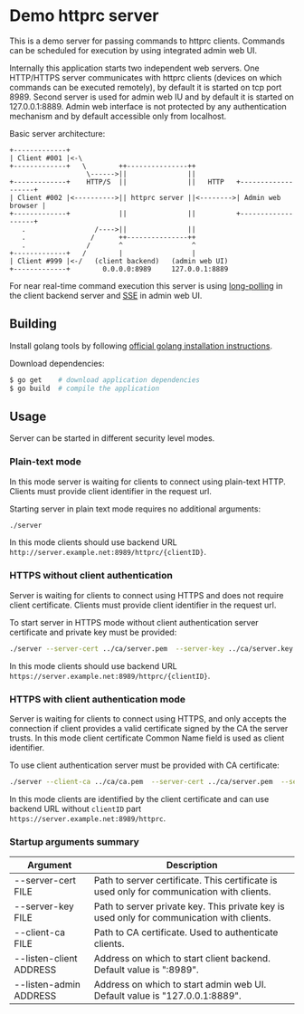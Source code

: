 Demo httprc server
==================

This is a demo server for passing commands to httprc clients. Commands can be
scheduled for execution by using integrated admin web UI.

Internally this application starts two independent web servers. One HTTP/HTTPS
server communicates with httprc clients (devices on which commands can be
executed remotely), by default it is started on tcp port 8989. Second server is
used for admin web IU and by default it is started on 127.0.0.1:8889. Admin web
interface is not protected by any authentication mechanism and by default
accessible only from localhost.

Basic server architecture:

```
+-------------+
| Client #001 |<-\
+-------------+   \        ++---------------++
                   \------>||               ||
+-------------+    HTTP/S  ||               ||   HTTP   +-------------------+
| Client #002 |<---------->|| httprc server ||<-------->| Admin web browser |
+-------------+            ||               ||          +-------------------+
   .                 /---->||               ||
   .                /      ++---------------++
   .               /       ^                 ^
+-------------+   /        |                 |
| Client #999 |<-/   (client backend)   (admin web UI)
+-------------+        0.0.0.0:8989     127.0.0.1:8889
```

For near real-time command execution this server is using
[long-polling](https://en.wikipedia.org/wiki/Push_technology#Long_polling) in
the client backend server and
[SSE](https://en.wikipedia.org/wiki/Server-sent_events)
in admin web UI.

Building
--------

Install golang tools by following
[official golang installation instructions](http://golang.org/doc/install).

Download dependencies:
```bash
$ go get    # download application dependencies
$ go build  # compile the application
```

Usage
-----

Server can be started in different security level modes.

### Plain-text mode
In this mode server is waiting for clients to connect using plain-text
HTTP. Clients must provide client identifier in the request url.

Starting server in plain text mode requires no additional arguments:

```bash
./server
```

In this mode clients should use backend URL `http://server.example.net:8989/httprc/{clientID}`.

### HTTPS without client authentication

Server is waiting for clients to connect using HTTPS and does not require
client certificate. Clients must provide client identifier in the request url.

To start server in HTTPS mode without client authentication server certificate
and private key must be provided:

```bash
./server --server-cert ../ca/server.pem  --server-key ../ca/server.key
```
In this mode clients should use backend URL `https://server.example.net:8989/httprc/{clientID}`.

### HTTPS with client authentication mode

Server is waiting for clients to connect using HTTPS, and only accepts the
connection if client provides a valid certificate signed by the CA the server
trusts. In this mode client certificate Common Name field is used as client
identifier.

To use client authentication server must be provided with CA certificate:

```bash
./server --client-ca ../ca/ca.pem  --server-cert ../ca/server.pem  --server-key ../ca/server.key
```

In this mode clients are identified by the client certificate and can use
backend URL without `clientID` part `https://server.example.net:8989/httprc`.

### Startup arguments summary

| Argument                | Description                                                                               |
|-------------------------|-------------------------------------------------------------------------------------------|
| --server-cert FILE      | Path to server certificate. This certificate is used only for communication with clients. |
| --server-key FILE       | Path to server private key. This private key is used only for communication with clients. |
| --client-ca FILE        | Path to CA certificate. Used to authenticate clients.                                     |
| --listen-client ADDRESS | Address on which to start client backend. Default value is ":8989".                       |
| --listen-admin ADDRESS  | Address on which to start admin web UI. Default value is "127.0.0.1:8889".                |
